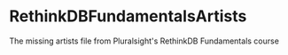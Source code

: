 # RethinkDBFundamentalsArtists
The missing artists file from Pluralsight's RethinkDB Fundamentals course
